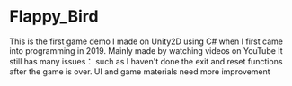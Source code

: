# Flappy_Bird
This is the first game demo I made on Unity2D using C# when I first came into programming in 2019.
Mainly made by watching videos on YouTube
It still has many issues： 
such as I haven't done the exit and reset functions after the game is over. UI and game materials need more improvement
